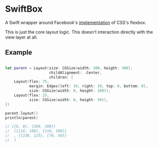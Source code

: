 # SwiftBox

A Swift wrapper around Facebook's [implementation](https://github.com/facebook/css-layout) of CSS's flexbox.

This is just the core layout logic. This doesn't interaction directly with the view layer at all.

## Example

```swift

let parent = Layout(size: CGSize(width: 300, height: 300),
                    childAlignment: .Center,
                    children: [
	Layout(flex: 75,
           margin: Edges(left: 10, right: 10, top: 0, bottom: 0),
           size: CGSize(width: 0, height: 100)),
	Layout(flex: 25,
           size: CGSize(width: 0, height: 50)),
])

parent.layout()
println(parent)

// {{0, 0}, {300, 300}}
//	[{{10, 100}, {210, 100}}
//	, {{230, 125}, {70, 50}}
//	]

```
